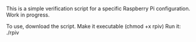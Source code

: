 This is a simple verification script for a specific Raspberry Pi configuration. 
Work in progress. 

To use, download the script.
Make it executable (chmod +x rpiv)
Run it: ./rpiv
